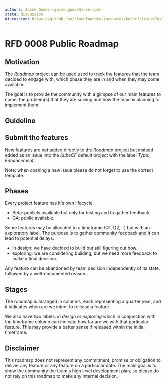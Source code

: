 ```yaml
---
authors: Jaime Gomes <jaime.gomes@suse.com>
state: discussion
discussion: https://github.com/cloudfoundry-incubator/kubecf/issues?q=%22RFD+8%22+
---
```


# RFD 0008 Public Roadmap

## Motivation

The *Roadmap* project can be used used to track the features that the team decided to engage with,
which phase they are in and when they may come available.

The goal is to provide the community with a glimpse of our main features to come, the problem(s)
that they are solving and how the team is planning to implement them.

## Guideline

## Submit the features

New features are not added directly to the *Roadmap* project but instead added as an issue into the
*KubeCF* default project with the label *Type: Enhancement*.

Note: when opening a new issue please do not forget to use the correct template.

## Phases

Every project feature has it's own lifecycle.

* Beta: publicly available but only for testing and to gather feedback.
* GA: public available.

Some features may be allocated to a timeframe (Q1, Q2,...) but with an exploratory label.
The purpose is to gather community feedback and it can lead to potential delays.

* in design: we have decided to build but still figuring out how.
* exploring: we are considering building, but we need more feedback to make a final decision.

Any feature can be abandoned by team decision independently of its state, followed by a
well-documented reason.

## Stages

The roadmap is arranged in columns, each representing a quarter year, and it indicates when are we
intent to release a feature.

We also have two labels: *in design* or *exploring* which in conjunction with the timeframe column
can indicate how far are we with that particular feature. This may provide a better sense if
released within the initial timeframe.

## Disclaimer

This roadmap does not represent any commitment, promise or obligation to deliver any feature or any
feature on a particular date. The main goal is to show the community the team's high level development
plan, so please do not rely on this roadmap to make any internal decision.
